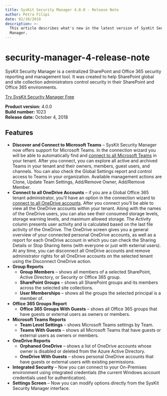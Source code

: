 ```yaml
---
title: SysKit Security Manager 4.0.0 - Release Note
author: Petra Filipi
date: 02/10/2018
description: >-
  This article describes what's new in the latest version of SysKit Security
  Manager.
---
```


# security-manager-4-release-note

SysKit Security Manager is a centralized SharePoint and Office 365 security reporting and management tool. It was created to help SharePoint global and site collection administrators control security in their SharePoint and Office 365 environments.

[Try SysKit Security Manager Free](https://www.syskit.com/products/security-manager/download/)

**Product version:** 4.0.0  
**Build number:** 1023  
**Release date:** October 4, 2018

## Features

* **Discover and Connect to Microsoft Teams** – SysKit Security Manager now offers support for Microsoft Teams. In the connection wizard you will be able to automatically find and [connect to all Microsoft Teams](security-manager-4-release-note.md#internal/how-to/connect-to-office-365) in your tenant. After you connect, you can explore all active and archived Teams in your tenant and their owners, members, guest users, and channels. You can also check the Global Settings report and control access to Teams in your organization. Available management actions are Clone, Update Team Settings, Add/Remove Owner, Add/Remove Member.
* **Connect to all OneDrive Accounts** – if you are a Global Office 365 tenant administrator, you’ll have an option in the connection wizard to [connect to all OneDrive accounts](security-manager-4-release-note.md#internal/how-to/connect-to-office-365). After you connect you’ll be able to view all the OneDrive accounts within your tenant. Along with the names of the OneDrive users, you can also see their consumed storage levels, storage warning levels, and maximum allowed storage. The Activity column presents user activity and is calculated based on the last file activity of the OneDrive. The OneDrive screen gives you a general overview of your connected personal OneDrive accounts, as well as a report for each OneDrive account in which you can check the Sharing Details or Stop Sharing items \(with everyone or just with external users\). At any time, you can disconnect all OneDrive accounts and remove administrator rights for all OneDrive accounts on the selected tenant using the Disconnect OneDrive action.
* **Group Reports**
  * **Group Members** – shows all members of a selected SharePoint, Active Directory, or Security or Office 365 group.
  * **SharePoint Groups** – shows all SharePoint groups and its members across the selected site collections.
  * **User Memberships** – shows all the groups the selected principal is a member of.
* **Office 365 Groups Report**
  * **Office 365 Groups With Guests** – shows all Office 365 groups that have guests or external users as owners or members.
* **Microsoft Teams Reports**
  * **Team Level Settings** – shows Microsoft Teams settings by Team.
  * **Teams With Guests** – shows all Microsoft Teams that have guests or external users as owners or members.
* **OneDrive Reports**
  * **Orphaned OneDrive** – shows a list of OneDrive accounts whose owner is disabled or deleted from the Azure Active Directory.
  * **OneDrive With Guests** – shows personal OneDrive accounts that have guests or external users with existing permissions.
* **Integrated Security** – Now you can connect to your On-Premises environment using integrated credentials \(the current Windows account credentials used for authentication\).
* **Settings Screen** – Now you can modify options directly from the SysKit Security Manager interface.

